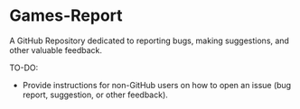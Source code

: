 # Games-Report
A GitHub Repository dedicated to reporting bugs, making suggestions, and other valuable feedback.


TO-DO:
- Provide instructions for non-GitHub users on how to open an issue (bug report, suggestion, or other feedback).

